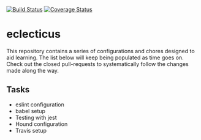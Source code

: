 [![Build Status](https://travis-ci.org/oreoluwade/eclecticus.svg?branch=develop)](https://travis-ci.org/oreoluwade/transpile)
[![Coverage Status](https://coveralls.io/repos/github/oreoluwade/eclecticus/badge.svg?branch=develop)](https://coveralls.io/github/oreoluwade/eclecticus?branch=develop)
# eclecticus

This repository contains a series of configurations and chores designed to aid learning. The list below will keep being populated as time goes on. Check out the closed pull-requests to systematically follow the changes made along the way.

## Tasks
- eslint configuration
- babel setup
- Testing with jest
- Hound configuration
- Travis setup
